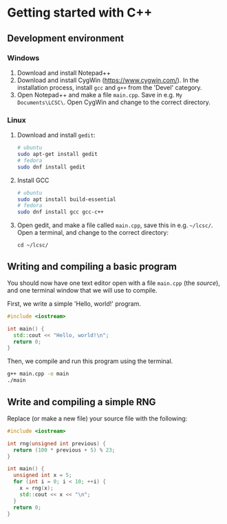 # Getting started with C++<a id="sec-1"></a>

## Development environment<a id="sec-1-1"></a>

### Windows<a id="sec-1-1-1"></a>

1.  Download and install Notepad++
2.  Download and install CygWin (https://www.cygwin.com/). In the installation process, install `gcc` and `g++` from the 'Devel' category.
3.  Open Notepad++ and make a file `main.cpp`. Save in e.g. `My Documents\LCSC\`. Open CygWin and change to the correct directory.

### Linux<a id="sec-1-1-2"></a>

1.  Download and install `gedit`:
    
    ```bash
    # ubuntu
    sudo apt-get install gedit
    # fedora
    sudo dnf install gedit
    ```
2.  Install GCC
    
    ```bash
    # ubuntu
    sudo apt install build-essential
    # fedora
    sudo dnf install gcc gcc-c++
    ```
3.  Open gedit, and make a file called `main.cpp`, save this in e.g. `~/lcsc/`. Open a terminal, and change to the correct directory:
    
    ```
    cd ~/lcsc/
    ```

## Writing and compiling a basic program<a id="sec-1-2"></a>

You should now have one text editor open with a file `main.cpp` (the *source*), and one terminal window that we will use to compile.

First, we write a simple 'Hello, world!' program.

```cpp
#include <iostream>

int main() {
  std::cout << "Hello, world!\n";
  return 0;
}
```

Then, we compile and run this program using the terminal.

```bash
g++ main.cpp -o main
./main
```

## Write and compiling a simple RNG<a id="sec-1-3"></a>

Replace (or make a new file) your source file with the following:

```cpp
#include <iostream>

int rng(unsigned int previous) {
  return (100 * previous + 5) % 23;
}

int main() {
  unsigned int x = 5;
  for (int i = 0; i < 10; ++i) {
    x = rng(x);
    std::cout << x << "\n";
  }
  return 0;
}
```
